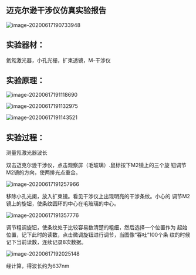 ## 迈克尔逊干涉仪仿真实验报告

![image-20200617190733948](C:\Users\QQ\AppData\Roaming\Typora\typora-user-images\image-20200617190733948.png)

## 实验器材：

氦氖激光器，小孔光栅，扩束透镜，M-干涉仪

## 实验原理：

![image-20200617191118690](C:\Users\QQ\AppData\Roaming\Typora\typora-user-images\image-20200617191118690.png)

![image-20200617191132975](C:\Users\QQ\AppData\Roaming\Typora\typora-user-images\image-20200617191132975.png)

![image-20200617191143521](C:\Users\QQ\AppData\Roaming\Typora\typora-user-images\image-20200617191143521.png)

## 实验过程：

测量氖激光器波长

双击迈克尔逊干涉仪，点击观察屏（毛玻璃）.鼠标按下M2镜上的三个旋
 钮调节M2镜的方向，使两排光点重合。

![image-20200617191257966](C:\Users\QQ\AppData\Roaming\Typora\typora-user-images\image-20200617191257966.png)

移除小孔光阑，放入扩束镜。看见干涉仪上出现明亮的干涉条纹。小心的
 调节M2镜上的旋钮，使条纹圆环的中心在毛玻璃的中心。

![image-20200617191357776](C:\Users\QQ\AppData\Roaming\Typora\typora-user-images\image-20200617191357776.png)

调节粗调旋钮，使条纹处于比较容易数清楚的粗细，然后选择一个位置作为 起始位置，记下此时的读数，点击微调旋钮进行调节，当图像“吞吐”100个条 纹的时候记下当前读数，连续记录8次数据。

![image-20200617192025148](C:\Users\QQ\AppData\Roaming\Typora\typora-user-images\image-20200617192025148.png)

经计算，得波长约为637nm